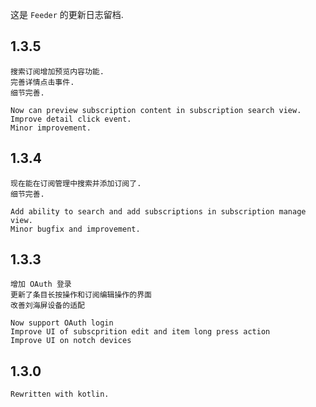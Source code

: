 这是 `Feeder` 的更新日志留档.

## 1.3.5 ##

```
搜索订阅增加预览内容功能.
完善详情点击事件.
细节完善.

Now can preview subscription content in subscription search view.
Improve detail click event.
Minor improvement.
```

## 1.3.4 ##

```
现在能在订阅管理中搜索并添加订阅了.
细节完善.

Add ability to search and add subscriptions in subscription manage view.
Minor bugfix and improvement.
```

## 1.3.3 ##
```
增加 OAuth 登录
更新了条目长按操作和订阅编辑操作的界面
改善刘海屏设备的适配

Now support OAuth login
Improve UI of subscprition edit and item long press action
Improve UI on notch devices
```

## 1.3.0 ##

```
Rewritten with kotlin.
```
